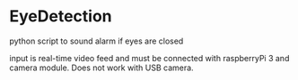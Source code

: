 # EyeDetection
python script to sound alarm if eyes are closed

input is real-time video feed and must be connected with raspberryPi 3 and camera module. 
Does not work with USB camera.

